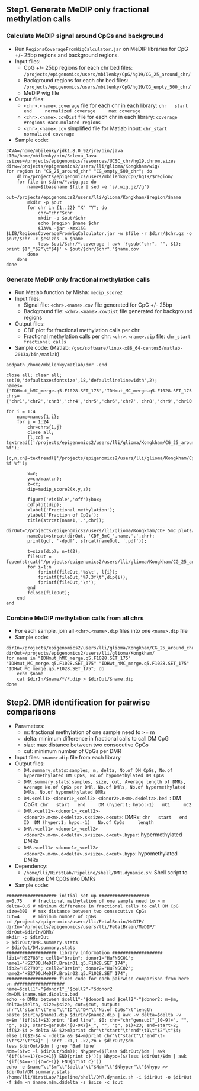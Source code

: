 ## Step1. Generate MeDIP only fractional methylation calls
### Calculate MeDIP signal around CpGs and background 
+ Run `RegionsCoverageFromWigCalculator.jar` on MeDIP libraries for CpG +/- 25bp regions and background regions.
+ Input files:
    * CpG +/- 25bp regions for each chr bed files: `/projects/epigenomics/users/mbilenky/CpG/hg19/CG_25_around_chr/`
    * Background regions for each chr bed files: `/projects/epigenomics/users/mbilenky/CpG/hg19/CG_empty_500_chr/`     
    * MeDIP wig file        
+ Output files:   
    * `<chr>.<name>.coverage` file for each chr in each library: `chr   start   end     normalized coverage     max coverage`
    * `<chr>.<name>.covDist` file for each chr in each library: `coverage  #regions #accumulated regions`
    * `<chr>.<name>.cov` simplified file for Matlab input: `chr_start   normalized coverage`
+ Sample code:
```
JAVA=/home/mbilenky/jdk1.8.0_92/jre/bin/java
LIB=/home/mbilenky/bin/Solexa_Java
csizes=/projects/epigenomics/resources/UCSC_chr/hg19.chrom.sizes
dirw=/projects/epigenomics2/users/lli/glioma/Kongkham/wig/
for region in "CG_25_around_chr" "CG_empty_500_chr"; do
	dirr=/projects/epigenomics/users/mbilenky/CpG/hg19/$region/
	for file in $dirw/*.wig.gz; do
		name=$(basename $file | sed -e 's/.wig.gz//g')
		out=/projects/epigenomics2/users/lli/glioma/Kongkham/$region/$name
		mkdir -p $out
		for chr in {1..22} "X" "Y"; do
			chr="chr"$chr
			mkdir -p $out/$chr
			echo $region $name $chr
			$JAVA -jar -Xmx15G $LIB/RegionsCoverageFromWigCalculator.jar -w $file -r $dirr/$chr.gz -o $out/$chr -c $csizes -n $name
			less $out/$chr/*.coverage | awk '{gsub("chr", "", $1); print $1"_"$2"\t"$4}' > $out/$chr/$chr"."$name.cov
		done
	done
done
```

### Generate MeDIP only fractional methylation calls
+ Run Matlab function by Misha: `medip_score2`
+ Input files:    
    * Signal file: `<chr>.<name>.cov` file generated for CpG +/- 25bp    
    * Background file: `<chr>.<name>.covDist` file generated for background regions    
+ Output files:
    * CDF plot for fractional methylation calls per chr
    * Fractional methylation calls per chr: `<chr>.<name>.dip` file: `chr_start   fractional calls`
+ Sample code: (Matlab: `/gsc/software/linux-x86_64-centos5/matlab-2013a/bin/matlab`)
```
addpath /home/mbilenky/matlab/dmr -end

close all; clear all;
set(0,'defaultaxesfontsize',18,'defaultlinelinewidth',2);
names={'IDHmut_hMC_merge.q5.F1028.SET_175','IDHmut_MC_merge.q5.F1028.SET_175','IDHwt_hMC_merge.q5.F1028.SET_175','IDHwt_MC_merge.q5.F1028.SET_175'};
chrs={'chr1','chr2','chr3','chr4','chr5','chr6','chr7','chr8','chr9','chr10','chr11','chr12','chr13','chr14','chr15','chr16','chr17','chr18','chr19','chr20','chr21','chr22','chrX','chrY'};

for i = 1:4
    name=names{1,i};
    for j = 1:24
        chr=chrs{1,j}
        close all; 
        [l,cc] = textread(['/projects/epigenomics2/users/lli/glioma/Kongkham/CG_25_around_chr/',name,'/',chr,'/',chr,'.',name,'.cov'],'%s %f');
        [c,n,cn]=textread(['/projects/epigenomics2/users/lli/glioma/Kongkham/CpG_empty_500_coverage/',name,'/',chr,'/',chr,'.gz.',name,'.covDist'],'%f %f %f');

        x=c;
        y=cn/max(cn);
        z=cc;
        dip=medip_score2(x,y,z);

        figure('visible','off');box;
        cdfplot(dip);
        xlabel('Fractional methylation');
        ylabel('Fraction of CpGs');
        title(strcat(name1,'.',chr));
        dirOut='/projects/epigenomics2/users/lli/glioma/Kongkham/CDF_5mC_plots/';
        nameOut=strcat(dirOut, 'CDF_5mC_',name,'.',chr);
        print(gcf, '-dpdf', strcat(nameOut, '.pdf'));

        t=size(dip); n=t(2);
        fileOut = fopen(strcat('/projects/epigenomics2/users/lli/glioma/Kongkham/CG_25_around_chr/',name,'/',chr,'/',chr,'.',name,'.dip'),'w');
        for i=1:n
			fprintf(fileOut,'%s\t', l{i});
			fprintf(fileOut,'%7.3f\t',dip(i));
			fprintf(fileOut,'\n');
        end
        fclose(fileOut);
    end
end
```

### Combine MeDIP methylation calls from all chrs
+ For each sample, join all `<chr>.<name>.dip` files into one `<name>.dip` file    
+ Sample code:
```
dirIn=/projects/epigenomics2/users/lli/glioma/Kongkham/CG_25_around_chr/
dirOut=/projects/epigenomics2/users/lli/glioma/Kongkham/
for name in "IDHmut_hMC_merge.q5.F1028.SET_175" "IDHmut_MC_merge.q5.F1028.SET_175" "IDHwt_hMC_merge.q5.F1028.SET_175" "IDHwt_MC_merge.q5.F1028.SET_175"; do
    echo $name
    cat $dirIn/$name/*/*.dip > $dirOut/$name.dip
done
```

## Step2. DMR identification for pairwise comparisons
+ Parameters:
    * m: fractional methylation of one sample need to >= m 
    * delta: minimum difference in fractional calls to call DM CpG    
    * size: max distance between two consecutive CpGs     
    * cut: minimum number of CpGs per DMR
+ Input files: `<name>.dip` file from each library
+ Output files:
    * `DM.summary.stats`: `samples, m, delta, No.of DM CpGs, No.of hypermethylated DM CpGs, No.of hypomethylated DM CpGs`
    * `DMR.summary.stats`: `samples, size, cut, Average length of DMRs, Average No.of CpGs per DMR, No.of DMRs, No.of hypermethylated DMRs, No.of hypomethylated DMRs`
    * `DM.<cell1>-<donor1>_<cell2>-<donor2>.m<m>.d<delta>.bed `: DM CpGs: `chr   start   end     DM (hyper:1; hypo:-1)   mC1     mC2`
    * `DMR.<cell1>-<donor1>_<cell2>-<donor2>.m<m>.d<delta>.s<size>.c<cut>`: DMRs: `chr   start   end     ID  DM (hyper:1; hypo:-1)   No.of CpGs     length`
    * `DMR.<cell1>-<donor1>_<cell2>-<donor2>.m<m>.d<delta>.s<size>.c<cut>.hyper`: hypermethylated DMRs     
    * `DMR.<cell1>-<donor1>_<cell2>-<donor2>.m<m>.d<delta>.s<size>.c<cut>.hypo`: hypomethylated DMRs
+ Dependency:
    * `/home/lli/HirstLab/Pipeline/shell/DMR.dynamic.sh`: Shell script to collapse DM CpGs into DMRs        
+ Sample code:
```
################### initial set up ###################
m=0.75    # fractional methylation of one sample need to > m 
delta=0.6 # minimum difference in fractional calls to call DM CpG
size=300  # max distance between two consecutive CpGs
cut=4     # minimum number of CpGs
cd /projects/epigenomics/users/lli/FetalBrain/MeDIP/
dirIn='/projects/epigenomics/users/lli/FetalBrain/MeDIP/'
dirOut=$dirIn/DMR/
mkdir -p $dirOut
> $dirOut/DMR.summary.stats  
> $dirOut/DM.summary.stats       
################### library information ###################
lib1="HS2788"; cell1="Brain"; donor1="HuFNSC01"; name1="HS2788.MeDIP.Brain01.q5.F1028.SET_174";
lib2="HS2790"; cell2="Brain"; donor2="HuFNSC02"; name2="HS2790.MeDIP.Brain02.q5.F1028.SET_174";
################### fixed code for each pairwise comparison from here on ###################
name=$cell1"-"$donor1"_"$cell2"-"$donor2
dm=DM.$name.m$m.d$delta.bed
echo -e DMRs between $cell1"-"$donor1 and $cell2"-"$donor2: m=$m, delta=$delta, size=$size, cut=$cut, output: chr"\t"start"\t"end"\t"ID"\t"DM"\t"No.of CpGs"\t"length
paste $dirIn/$name1.dip $dirIn/$name2.dip | awk -v delta=$delta -v m=$m '{if($1!=$3)print "Bad line", $0; chr="chr"gensub("_[0-9]+", "", "g", $1); start=gensub("[0-9XY]+_", "", "g", $1)+23; end=start+2; if($2-$4 > delta && $2>m)print chr"\t"start"\t"end"\t1\t"$2"\t"$4; else if($2-$4 < -delta && $4>m)print chr"\t"start"\t"end"\t-1\t"$2"\t"$4}' | sort -k1,1 -k2,2n > $dirOut/$dm
less $dirOut/$dm | grep 'Bad line'
Ndm=($(wc -l $dirOut/$dm)); Nhyper=($(less $dirOut/$dm | awk '{if($4==1){c=c+1}} END{print c}')); Nhypo=($(less $dirOut/$dm | awk '{if($4==-1){c=c+1}} END{print c}'))
echo -e $name"\t"$m"\t"$delta"\t"$Ndm"\t"$Nhyper"\t"$Nhypo >> $dirOut/DM.summary.stats
/home/lli/HirstLab/Pipeline/shell/DMR.dynamic.sh -i $dirOut -o $dirOut -f $dm -n $name.m$m.d$delta -s $size -c $cut
```


